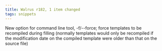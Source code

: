 ```yaml
---
title: Walrus r182, 1 item changed
tags: snippets
---
```


New option for command line tool, -f/--force; force templates to be recompiled during filling (normally templates would only be recompiled if the modification date on the compiled template were older than that on the source file)
